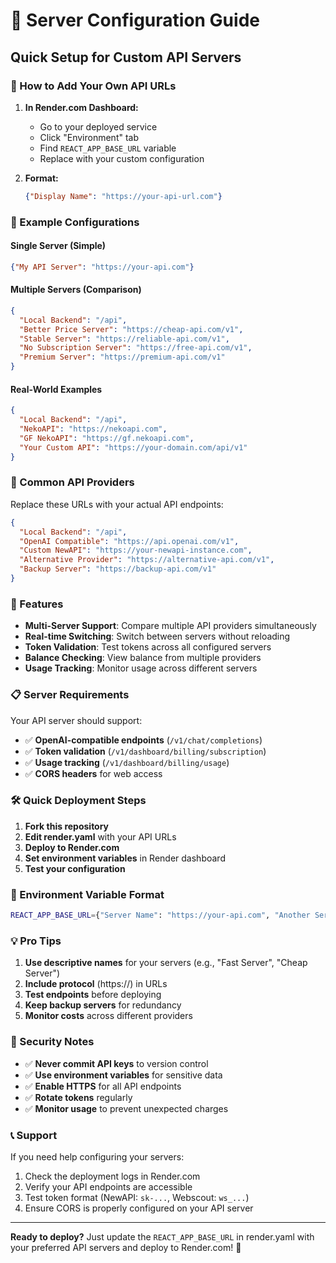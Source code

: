 # 🔧 Server Configuration Guide

## Quick Setup for Custom API Servers

### 📝 How to Add Your Own API URLs

1. **In Render.com Dashboard:**
   - Go to your deployed service
   - Click "Environment" tab
   - Find `REACT_APP_BASE_URL` variable
   - Replace with your custom configuration

2. **Format:**
   ```json
   {"Display Name": "https://your-api-url.com"}
   ```

### 🌟 Example Configurations

#### Single Server (Simple)
```json
{"My API Server": "https://your-api.com"}
```

#### Multiple Servers (Comparison)
```json
{
  "Local Backend": "/api",
  "Better Price Server": "https://cheap-api.com/v1",
  "Stable Server": "https://reliable-api.com/v1", 
  "No Subscription Server": "https://free-api.com/v1",
  "Premium Server": "https://premium-api.com/v1"
}
```

#### Real-World Examples
```json
{
  "Local Backend": "/api",
  "NekoAPI": "https://nekoapi.com",
  "GF NekoAPI": "https://gf.nekoapi.com",
  "Your Custom API": "https://your-domain.com/api/v1"
}
```

### 🚀 Common API Providers

Replace these URLs with your actual API endpoints:

```json
{
  "Local Backend": "/api",
  "OpenAI Compatible": "https://api.openai.com/v1",
  "Custom NewAPI": "https://your-newapi-instance.com",
  "Alternative Provider": "https://alternative-api.com/v1",
  "Backup Server": "https://backup-api.com/v1"
}
```

### 🔑 Features

- **Multi-Server Support**: Compare multiple API providers simultaneously
- **Real-time Switching**: Switch between servers without reloading
- **Token Validation**: Test tokens across all configured servers
- **Balance Checking**: View balance from multiple providers
- **Usage Tracking**: Monitor usage across different servers

### 📋 Server Requirements

Your API server should support:
- ✅ **OpenAI-compatible endpoints** (`/v1/chat/completions`)
- ✅ **Token validation** (`/v1/dashboard/billing/subscription`)
- ✅ **Usage tracking** (`/v1/dashboard/billing/usage`)
- ✅ **CORS headers** for web access

### 🛠️ Quick Deployment Steps

1. **Fork this repository**
2. **Edit render.yaml** with your API URLs
3. **Deploy to Render.com**
4. **Set environment variables** in Render dashboard
5. **Test your configuration**

### 🔧 Environment Variable Format

```bash
REACT_APP_BASE_URL={"Server Name": "https://your-api.com", "Another Server": "https://another-api.com"}
```

### 💡 Pro Tips

1. **Use descriptive names** for your servers (e.g., "Fast Server", "Cheap Server")
2. **Include protocol** (https://) in URLs
3. **Test endpoints** before deploying
4. **Keep backup servers** for redundancy
5. **Monitor costs** across different providers

### 🚨 Security Notes

- ✅ **Never commit API keys** to version control
- ✅ **Use environment variables** for sensitive data
- ✅ **Enable HTTPS** for all API endpoints
- ✅ **Rotate tokens** regularly
- ✅ **Monitor usage** to prevent unexpected charges

### 📞 Support

If you need help configuring your servers:
1. Check the deployment logs in Render.com
2. Verify your API endpoints are accessible
3. Test token format (NewAPI: `sk-...`, Webscout: `ws_...`)
4. Ensure CORS is properly configured on your API server

---

**Ready to deploy?** Just update the `REACT_APP_BASE_URL` in render.yaml with your preferred API servers and deploy to Render.com! 🚀
